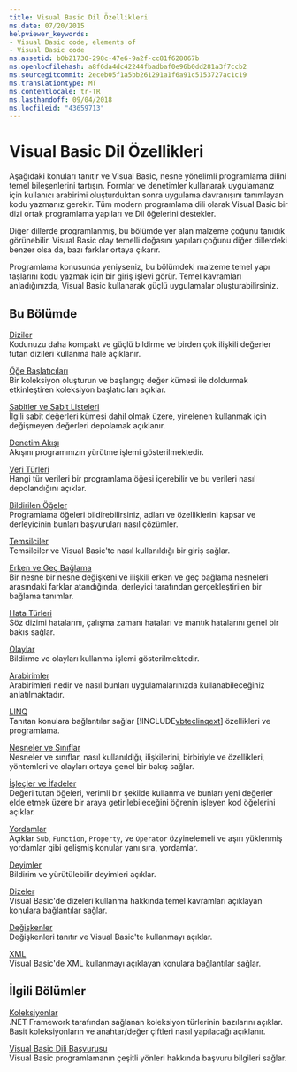 ```yaml
---
title: Visual Basic Dil Özellikleri
ms.date: 07/20/2015
helpviewer_keywords:
- Visual Basic code, elements of
- Visual Basic code
ms.assetid: b0b21730-298c-47e6-9a2f-cc81f628067b
ms.openlocfilehash: a8f6da4dc42244fbadbaf0e96b0dd281a3f7ccb2
ms.sourcegitcommit: 2eceb05f1a5bb261291a1f6a91c5153727ac1c19
ms.translationtype: MT
ms.contentlocale: tr-TR
ms.lasthandoff: 09/04/2018
ms.locfileid: "43659713"
---
```

# <a name="visual-basic-language-features"></a>Visual Basic Dil Özellikleri
Aşağıdaki konuları tanıtır ve Visual Basic, nesne yönelimli programlama dilini temel bileşenlerini tartışın. Formlar ve denetimler kullanarak uygulamanız için kullanıcı arabirimi oluşturduktan sonra uygulama davranışını tanımlayan kodu yazmanız gerekir. Tüm modern programlama dili olarak Visual Basic bir dizi ortak programlama yapıları ve Dil öğelerini destekler.  
  
 Diğer dillerde programlanmış, bu bölümde yer alan malzeme çoğunu tanıdık görünebilir. Visual Basic olay temelli doğasını yapıları çoğunu diğer dillerdeki benzer olsa da, bazı farklar ortaya çıkarır.  
  
 Programlama konusunda yeniyseniz, bu bölümdeki malzeme temel yapı taşlarını kodu yazmak için bir giriş işlevi görür. Temel kavramları anladığınızda, Visual Basic kullanarak güçlü uygulamalar oluşturabilirsiniz.  
  
## <a name="in-this-section"></a>Bu Bölümde  
 [Diziler](../../../visual-basic/programming-guide/language-features/arrays/index.md)  
 Kodunuzu daha kompakt ve güçlü bildirme ve birden çok ilişkili değerler tutan dizileri kullanma hale açıklanır.  
  
 [Öğe Başlatıcıları](../../../visual-basic/programming-guide/language-features/collection-initializers/index.md)  
 Bir koleksiyon oluşturun ve başlangıç değer kümesi ile doldurmak etkinleştiren koleksiyon başlatıcıları açıklar.  
  
 [Sabitler ve Sabit Listeleri](../../../visual-basic/programming-guide/language-features/constants-enums/index.md)  
 İlgili sabit değerleri kümesi dahil olmak üzere, yinelenen kullanmak için değişmeyen değerleri depolamak açıklanır.  
  
 [Denetim Akışı](../../../visual-basic/programming-guide/language-features/control-flow/index.md)  
 Akışını programınızın yürütme işlemi gösterilmektedir.  
  
 [Veri Türleri](../../../visual-basic/programming-guide/language-features/data-types/index.md)  
 Hangi tür verileri bir programlama öğesi içerebilir ve bu verileri nasıl depolandığını açıklar.  
  
 [Bildirilen Öğeler](../../../visual-basic/programming-guide/language-features/declared-elements/index.md)  
 Programlama öğeleri bildirebilirsiniz, adları ve özelliklerini kapsar ve derleyicinin bunları başvuruları nasıl çözümler.  
  
 [Temsilciler](../../../visual-basic/programming-guide/language-features/delegates/index.md)  
 Temsilciler ve Visual Basic'te nasıl kullanıldığı bir giriş sağlar.  
  
 [Erken ve Geç Bağlama](../../../visual-basic/programming-guide/language-features/early-late-binding/index.md)  
 Bir nesne bir nesne değişkeni ve ilişkili erken ve geç bağlama nesneleri arasındaki farklar atandığında, derleyici tarafından gerçekleştirilen bir bağlama tanımlar.  
  
 [Hata Türleri](../../../visual-basic/programming-guide/language-features/error-types.md)  
 Söz dizimi hatalarını, çalışma zamanı hataları ve mantık hatalarını genel bir bakış sağlar.  
  
 [Olaylar](../../../visual-basic/programming-guide/language-features/events/index.md)  
 Bildirme ve olayları kullanma işlemi gösterilmektedir.  
  
 [Arabirimler](../../../visual-basic/programming-guide/language-features/interfaces/index.md)  
 Arabirimleri nedir ve nasıl bunları uygulamalarınızda kullanabileceğiniz anlatılmaktadır.  
  
 [LINQ](../../../visual-basic/programming-guide/language-features/linq/index.md)  
 Tanıtan konulara bağlantılar sağlar [!INCLUDE[vbteclinqext](~/includes/vbteclinqext-md.md)] özellikleri ve programlama.  
  
 [Nesneler ve Sınıflar](../../../visual-basic/programming-guide/language-features/objects-and-classes/index.md)  
 Nesneler ve sınıflar, nasıl kullanıldığı, ilişkilerini, birbiriyle ve özellikleri, yöntemleri ve olayları ortaya genel bir bakış sağlar.  
  
 [İşleçler ve İfadeler](../../../visual-basic/programming-guide/language-features/operators-and-expressions/index.md)  
 Değeri tutan öğeleri, verimli bir şekilde kullanma ve bunları yeni değerler elde etmek üzere bir araya getirilebileceğini öğrenin işleyen kod öğelerini açıklar.  
  
 [Yordamlar](../../../visual-basic/programming-guide/language-features/procedures/index.md)  
 Açıklar `Sub`, `Function`, `Property`, ve `Operator` özyinelemeli ve aşırı yüklenmiş yordamlar gibi gelişmiş konular yanı sıra, yordamlar.  
  
 [Deyimler](../../../visual-basic/programming-guide/language-features/statements.md)  
 Bildirim ve yürütülebilir deyimleri açıklar.  
  
 [Dizeler](../../../visual-basic/programming-guide/language-features/strings/index.md)  
 Visual Basic'de dizeleri kullanma hakkında temel kavramları açıklayan konulara bağlantılar sağlar.  
  
 [Değişkenler](../../../visual-basic/programming-guide/language-features/variables/index.md)  
 Değişkenleri tanıtır ve Visual Basic'te kullanmayı açıklar.  
  
 [XML](../../../visual-basic/programming-guide/language-features/xml/index.md)  
 Visual Basic'de XML kullanmayı açıklayan konulara bağlantılar sağlar.  
  
## <a name="related-sections"></a>İlgili Bölümler  
 [Koleksiyonlar](https://msdn.microsoft.com/library/e76533a9-5033-4a0b-b003-9c2be60d185b)  
 .NET Framework tarafından sağlanan koleksiyon türlerinin bazılarını açıklar. Basit koleksiyonların ve anahtar/değer çiftleri nasıl yapılacağı açıklanır.  
  
 [Visual Basic Dili Başvurusu](../../../visual-basic/language-reference/index.md)  
 Visual Basic programlamanın çeşitli yönleri hakkında başvuru bilgileri sağlar.
